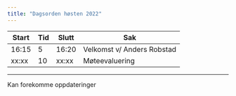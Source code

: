 ```yaml
---
title: "Dagsorden høsten 2022"
---
```


| Start | Tid | Slutt | Sak |
|---|---|---|---|
| 16:15 | 5 | 16:20 | Velkomst v/ Anders Robstad |
| xx:xx | 10 | xx:xx | Møteevaluering |


--- 
Kan forekomme oppdateringer